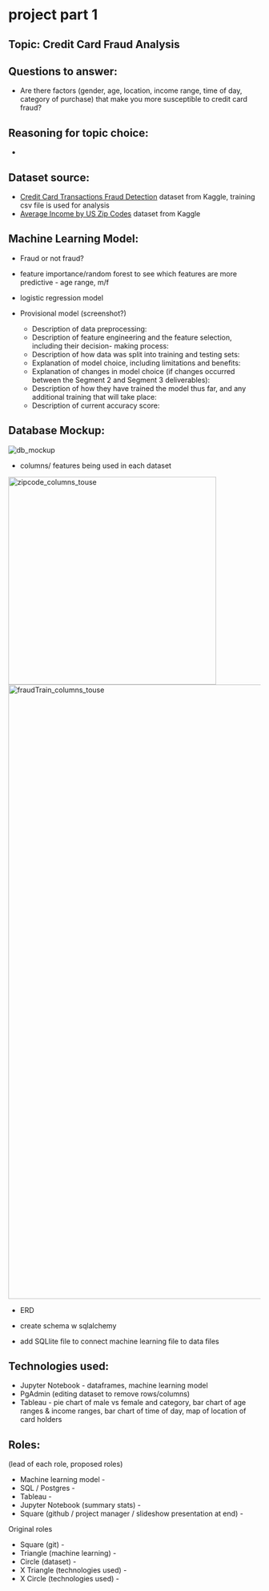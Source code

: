# project part 1 

## Topic: Credit Card Fraud Analysis

## Questions to answer: 
* Are there factors (gender, age, location, income range, time of day, category of purchase) that make you more susceptible to credit card fraud?

## Reasoning for topic choice: 
* 

## Dataset source:
* [Credit Card Transactions Fraud Detection](https://www.kaggle.com/datasets/kartik2112/fraud-detection) dataset from Kaggle, training csv file is used for analysis
* [Average Income by US Zip Codes](https://www.kaggle.com/datasets/hamishgunasekara/average-income-per-zip-code-usa-2018?select=postcode_level_averages.csv) dataset from Kaggle


## Machine Learning Model:
* Fraud or not fraud?
* feature importance/random forest to see which features are more predictive - age range, m/f
* logistic regression model
* Provisional model (screenshot?)

  * Description of data preprocessing: 
  * Description of feature engineering and the feature selection, including their decision- making process: 
  * Description of how data was split into training and testing sets: 
  * Explanation of model choice, including limitations and benefits: 
  * Explanation of changes in model choice (if changes occurred between the Segment 2 and Segment 3 deliverables): 
  * Description of how they have trained the model thus far, and any additional training that will take place: 
  * Description of current accuracy score: 

## Database Mockup:
![db_mockup](https://user-images.githubusercontent.com/103595718/188918466-19835ca6-ffc0-4491-ac88-ea08f7ec6103.png)

* columns/ features being used in each dataset
<img width="415" alt="zipcode_columns_touse" src="https://user-images.githubusercontent.com/103595718/188771476-225adb69-2565-4983-b024-f3d48e041b6a.png">
<img width="1227" alt="fraudTrain_columns_touse" src="https://user-images.githubusercontent.com/103595718/188771294-ecfe175c-8c25-42dc-8425-0ac6ea668b7c.png">



* ERD 

* create schema w sqlalchemy 
* add SQLlite file to connect machine learning file to data files

## Technologies used:
* Jupyter Notebook - dataframes, machine learning model
* PgAdmin (editing dataset to remove rows/columns)
* Tableau - pie chart of male vs female and category, bar chart of age ranges & income ranges, bar chart of time of day, map of location of card holders

## Roles:
(lead of each role, proposed roles) 
* Machine learning model - 
* SQL / Postgres - 
* Tableau - 
* Jupyter Notebook (summary stats) - 
* Square (github / project manager / slideshow presentation at end) - 

Original roles
* Square (git) - 
* Triangle (machine learning) - 
* Circle (dataset) - 
* X Triangle (technologies used) - 
* X Circle (technologies used) - 

